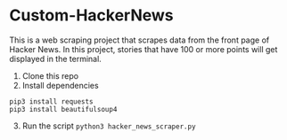# Custom-HackerNews
This is a web scraping project that scrapes data from the front page of Hacker News. In this project, stories that have 100 or more points will get displayed in the terminal.

1. Clone this repo
2. Install dependencies
```
pip3 install requests
pip3 install beautifulsoup4
```
3. Run the script `python3 hacker_news_scraper.py`
